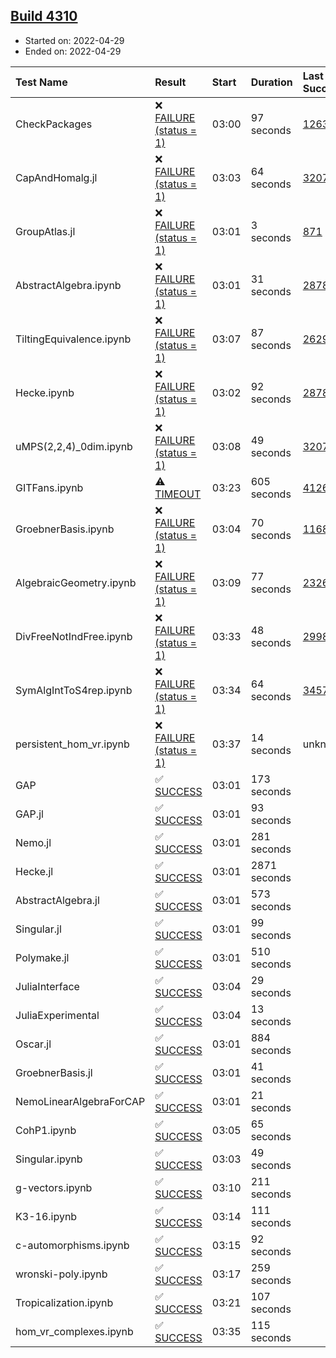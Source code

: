 ## [Build 4310](https://oscarci.mathematik.uni-kl.de/job/oscar-stable/4310/)

* Started on: 2022-04-29
* Ended on: 2022-04-29

| Test Name    | Result | Start | Duration | Last Success | First Failure |
|:-------------|:-------|:------|:---------|:-------------|:--------------|
| CheckPackages | ❌ [FAILURE (status = 1)](https://oscarci.mathematik.uni-kl.de/job/oscar-stable/4310/artifact/logs/build-4310/CheckPackages.log) | 03:00 | 97 seconds | [1263](https://oscarci.mathematik.uni-kl.de/job/oscar-stable/1263/) | [1264](https://oscarci.mathematik.uni-kl.de/job/oscar-stable/1264/) |
| CapAndHomalg.jl | ❌ [FAILURE (status = 1)](https://oscarci.mathematik.uni-kl.de/job/oscar-stable/4310/artifact/logs/build-4310/CapAndHomalg.jl.log) | 03:03 | 64 seconds | [3207](https://oscarci.mathematik.uni-kl.de/job/oscar-stable/3207/) | [3208](https://oscarci.mathematik.uni-kl.de/job/oscar-stable/3208/) |
| GroupAtlas.jl | ❌ [FAILURE (status = 1)](https://oscarci.mathematik.uni-kl.de/job/oscar-stable/4310/artifact/logs/build-4310/GroupAtlas.jl.log) | 03:01 | 3 seconds | [871](https://oscarci.mathematik.uni-kl.de/job/oscar-stable/871/) | [872](https://oscarci.mathematik.uni-kl.de/job/oscar-stable/872/) |
| AbstractAlgebra.ipynb | ❌ [FAILURE (status = 1)](https://oscarci.mathematik.uni-kl.de/job/oscar-stable/4310/artifact/logs/build-4310/AbstractAlgebra.ipynb.log) | 03:01 | 31 seconds | [2878](https://oscarci.mathematik.uni-kl.de/job/oscar-stable/2878/) | [2879](https://oscarci.mathematik.uni-kl.de/job/oscar-stable/2879/) |
| TiltingEquivalence.ipynb | ❌ [FAILURE (status = 1)](https://oscarci.mathematik.uni-kl.de/job/oscar-stable/4310/artifact/logs/build-4310/TiltingEquivalence.ipynb.log) | 03:07 | 87 seconds | [2629](https://oscarci.mathematik.uni-kl.de/job/oscar-stable/2629/) | [2630](https://oscarci.mathematik.uni-kl.de/job/oscar-stable/2630/) |
| Hecke.ipynb | ❌ [FAILURE (status = 1)](https://oscarci.mathematik.uni-kl.de/job/oscar-stable/4310/artifact/logs/build-4310/Hecke.ipynb.log) | 03:02 | 92 seconds | [2878](https://oscarci.mathematik.uni-kl.de/job/oscar-stable/2878/) | [2879](https://oscarci.mathematik.uni-kl.de/job/oscar-stable/2879/) |
| uMPS(2,2,4)_0dim.ipynb | ❌ [FAILURE (status = 1)](https://oscarci.mathematik.uni-kl.de/job/oscar-stable/4310/artifact/logs/build-4310/uMPS-2-2-4-_0dim.ipynb.log) | 03:08 | 49 seconds | [3207](https://oscarci.mathematik.uni-kl.de/job/oscar-stable/3207/) | [3208](https://oscarci.mathematik.uni-kl.de/job/oscar-stable/3208/) |
| GITFans.ipynb | ⚠ [TIMEOUT](https://oscarci.mathematik.uni-kl.de/job/oscar-stable/4310/artifact/logs/build-4310/GITFans.ipynb.log) | 03:23 | 605 seconds | [4126](https://oscarci.mathematik.uni-kl.de/job/oscar-stable/4126/) | [4127](https://oscarci.mathematik.uni-kl.de/job/oscar-stable/4127/) |
| GroebnerBasis.ipynb | ❌ [FAILURE (status = 1)](https://oscarci.mathematik.uni-kl.de/job/oscar-stable/4310/artifact/logs/build-4310/GroebnerBasis.ipynb.log) | 03:04 | 70 seconds | [1168](https://oscarci.mathematik.uni-kl.de/job/oscar-stable/1168/) | [1169](https://oscarci.mathematik.uni-kl.de/job/oscar-stable/1169/) |
| AlgebraicGeometry.ipynb | ❌ [FAILURE (status = 1)](https://oscarci.mathematik.uni-kl.de/job/oscar-stable/4310/artifact/logs/build-4310/AlgebraicGeometry.ipynb.log) | 03:09 | 77 seconds | [2326](https://oscarci.mathematik.uni-kl.de/job/oscar-stable/2326/) | [2327](https://oscarci.mathematik.uni-kl.de/job/oscar-stable/2327/) |
| DivFreeNotIndFree.ipynb | ❌ [FAILURE (status = 1)](https://oscarci.mathematik.uni-kl.de/job/oscar-stable/4310/artifact/logs/build-4310/DivFreeNotIndFree.ipynb.log) | 03:33 | 48 seconds | [2998](https://oscarci.mathematik.uni-kl.de/job/oscar-stable/2998/) | [2999](https://oscarci.mathematik.uni-kl.de/job/oscar-stable/2999/) |
| SymAlgIntToS4rep.ipynb | ❌ [FAILURE (status = 1)](https://oscarci.mathematik.uni-kl.de/job/oscar-stable/4310/artifact/logs/build-4310/SymAlgIntToS4rep.ipynb.log) | 03:34 | 64 seconds | [3457](https://oscarci.mathematik.uni-kl.de/job/oscar-stable/3457/) | [3458](https://oscarci.mathematik.uni-kl.de/job/oscar-stable/3458/) |
| persistent_hom_vr.ipynb | ❌ [FAILURE (status = 1)](https://oscarci.mathematik.uni-kl.de/job/oscar-stable/4310/artifact/logs/build-4310/persistent_hom_vr.ipynb.log) | 03:37 | 14 seconds | unknown | unknown |
| GAP | ✅ [SUCCESS](https://oscarci.mathematik.uni-kl.de/job/oscar-stable/4310/artifact/logs/build-4310/GAP.log) | 03:01 | 173 seconds |  |  |
| GAP.jl | ✅ [SUCCESS](https://oscarci.mathematik.uni-kl.de/job/oscar-stable/4310/artifact/logs/build-4310/GAP.jl.log) | 03:01 | 93 seconds |  |  |
| Nemo.jl | ✅ [SUCCESS](https://oscarci.mathematik.uni-kl.de/job/oscar-stable/4310/artifact/logs/build-4310/Nemo.jl.log) | 03:01 | 281 seconds |  |  |
| Hecke.jl | ✅ [SUCCESS](https://oscarci.mathematik.uni-kl.de/job/oscar-stable/4310/artifact/logs/build-4310/Hecke.jl.log) | 03:01 | 2871 seconds |  |  |
| AbstractAlgebra.jl | ✅ [SUCCESS](https://oscarci.mathematik.uni-kl.de/job/oscar-stable/4310/artifact/logs/build-4310/AbstractAlgebra.jl.log) | 03:01 | 573 seconds |  |  |
| Singular.jl | ✅ [SUCCESS](https://oscarci.mathematik.uni-kl.de/job/oscar-stable/4310/artifact/logs/build-4310/Singular.jl.log) | 03:01 | 99 seconds |  |  |
| Polymake.jl | ✅ [SUCCESS](https://oscarci.mathematik.uni-kl.de/job/oscar-stable/4310/artifact/logs/build-4310/Polymake.jl.log) | 03:01 | 510 seconds |  |  |
| JuliaInterface | ✅ [SUCCESS](https://oscarci.mathematik.uni-kl.de/job/oscar-stable/4310/artifact/logs/build-4310/JuliaInterface.log) | 03:04 | 29 seconds |  |  |
| JuliaExperimental | ✅ [SUCCESS](https://oscarci.mathematik.uni-kl.de/job/oscar-stable/4310/artifact/logs/build-4310/JuliaExperimental.log) | 03:04 | 13 seconds |  |  |
| Oscar.jl | ✅ [SUCCESS](https://oscarci.mathematik.uni-kl.de/job/oscar-stable/4310/artifact/logs/build-4310/Oscar.jl.log) | 03:01 | 884 seconds |  |  |
| GroebnerBasis.jl | ✅ [SUCCESS](https://oscarci.mathematik.uni-kl.de/job/oscar-stable/4310/artifact/logs/build-4310/GroebnerBasis.jl.log) | 03:01 | 41 seconds |  |  |
| NemoLinearAlgebraForCAP | ✅ [SUCCESS](https://oscarci.mathematik.uni-kl.de/job/oscar-stable/4310/artifact/logs/build-4310/NemoLinearAlgebraForCAP.log) | 03:01 | 21 seconds |  |  |
| CohP1.ipynb | ✅ [SUCCESS](https://oscarci.mathematik.uni-kl.de/job/oscar-stable/4310/artifact/logs/build-4310/CohP1.ipynb.log) | 03:05 | 65 seconds |  |  |
| Singular.ipynb | ✅ [SUCCESS](https://oscarci.mathematik.uni-kl.de/job/oscar-stable/4310/artifact/logs/build-4310/Singular.ipynb.log) | 03:03 | 49 seconds |  |  |
| g-vectors.ipynb | ✅ [SUCCESS](https://oscarci.mathematik.uni-kl.de/job/oscar-stable/4310/artifact/logs/build-4310/g-vectors.ipynb.log) | 03:10 | 211 seconds |  |  |
| K3-16.ipynb | ✅ [SUCCESS](https://oscarci.mathematik.uni-kl.de/job/oscar-stable/4310/artifact/logs/build-4310/K3-16.ipynb.log) | 03:14 | 111 seconds |  |  |
| c-automorphisms.ipynb | ✅ [SUCCESS](https://oscarci.mathematik.uni-kl.de/job/oscar-stable/4310/artifact/logs/build-4310/c-automorphisms.ipynb.log) | 03:15 | 92 seconds |  |  |
| wronski-poly.ipynb | ✅ [SUCCESS](https://oscarci.mathematik.uni-kl.de/job/oscar-stable/4310/artifact/logs/build-4310/wronski-poly.ipynb.log) | 03:17 | 259 seconds |  |  |
| Tropicalization.ipynb | ✅ [SUCCESS](https://oscarci.mathematik.uni-kl.de/job/oscar-stable/4310/artifact/logs/build-4310/Tropicalization.ipynb.log) | 03:21 | 107 seconds |  |  |
| hom_vr_complexes.ipynb | ✅ [SUCCESS](https://oscarci.mathematik.uni-kl.de/job/oscar-stable/4310/artifact/logs/build-4310/hom_vr_complexes.ipynb.log) | 03:35 | 115 seconds |  |  |
